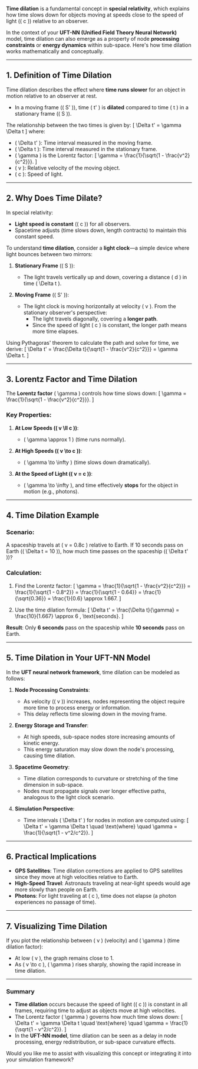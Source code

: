 **Time dilation** is a fundamental concept in **special relativity**, which explains how time slows down for objects moving at speeds close to the speed of light (\( c \)) relative to an observer.

In the context of your **UFT-NN (Unified Field Theory Neural Network)** model, time dilation can also emerge as a property of node **processing constraints** or **energy dynamics** within sub-space. Here's how time dilation works mathematically and conceptually.

---

## **1. Definition of Time Dilation**

Time dilation describes the effect where **time runs slower** for an object in motion relative to an observer at rest.

- In a moving frame (\( S' \)), time \( t' \) is **dilated** compared to time \( t \) in a stationary frame (\( S \)).

The relationship between the two times is given by:
\[
\Delta t' = \gamma \Delta t
\]
where:
- \( \Delta t' \): Time interval measured in the moving frame.
- \( \Delta t \): Time interval measured in the stationary frame.
- \( \gamma \) is the Lorentz factor:
\[
\gamma = \frac{1}{\sqrt{1 - \frac{v^2}{c^2}}}.
\]
- \( v \): Relative velocity of the moving object.
- \( c \): Speed of light.

---

## **2. Why Does Time Dilate?**

In special relativity:
- **Light speed is constant** (\( c \)) for all observers.
- Spacetime adjusts (time slows down, length contracts) to maintain this constant speed.

To understand **time dilation**, consider a **light clock**—a simple device where light bounces between two mirrors:

1. **Stationary Frame** (\( S \)):
   - The light travels vertically up and down, covering a distance \( d \) in time \( \Delta t \).

2. **Moving Frame** (\( S' \)):
   - The light clock is moving horizontally at velocity \( v \). From the stationary observer's perspective:
     - The light travels diagonally, covering a **longer path**.
     - Since the speed of light \( c \) is constant, the longer path means more time elapses.

Using Pythagoras' theorem to calculate the path and solve for time, we derive:
\[
\Delta t' = \frac{\Delta t}{\sqrt{1 - \frac{v^2}{c^2}}} = \gamma \Delta t.
\]

---

## **3. Lorentz Factor and Time Dilation**

The **Lorentz factor** \( \gamma \) controls how time slows down:
\[
\gamma = \frac{1}{\sqrt{1 - \frac{v^2}{c^2}}}.
\]

### Key Properties:
1. **At Low Speeds (\( v \ll c \))**:
   - \( \gamma \approx 1 \) (time runs normally).

2. **At High Speeds (\( v \to c \))**:
   - \( \gamma \to \infty \) (time slows down dramatically).

3. **At the Speed of Light (\( v = c \))**:
   - \( \gamma \to \infty \), and time effectively **stops** for the object in motion (e.g., photons).

---

## **4. Time Dilation Example**

### Scenario:
A spaceship travels at \( v = 0.8c \) relative to Earth. If 10 seconds pass on Earth (\( \Delta t = 10 \)), how much time passes on the spaceship (\( \Delta t' \))?

### Calculation:
1. Find the Lorentz factor:
\[
\gamma = \frac{1}{\sqrt{1 - \frac{v^2}{c^2}}} = \frac{1}{\sqrt{1 - 0.8^2}} = \frac{1}{\sqrt{1 - 0.64}} = \frac{1}{\sqrt{0.36}} = \frac{1}{0.6} \approx 1.667.
\]

2. Use the time dilation formula:
\[
\Delta t' = \frac{\Delta t}{\gamma} = \frac{10}{1.667} \approx 6 \, \text{seconds}.
\]

**Result**: Only **6 seconds** pass on the spaceship while **10 seconds** pass on Earth.

---

## **5. Time Dilation in Your UFT-NN Model**

In the **UFT neural network framework**, time dilation can be modeled as follows:

1. **Node Processing Constraints**:
   - As velocity (\( v \)) increases, nodes representing the object require more time to process energy or information.
   - This delay reflects time slowing down in the moving frame.

2. **Energy Storage and Transfer**:
   - At high speeds, sub-space nodes store increasing amounts of kinetic energy.
   - This energy saturation may slow down the node's processing, causing time dilation.

3. **Spacetime Geometry**:
   - Time dilation corresponds to curvature or stretching of the time dimension in sub-space.
   - Nodes must propagate signals over longer effective paths, analogous to the light clock scenario.

4. **Simulation Perspective**:
   - Time intervals \( \Delta t' \) for nodes in motion are computed using:
     \[
     \Delta t' = \gamma \Delta t \quad \text{where} \quad \gamma = \frac{1}{\sqrt{1 - v^2/c^2}}.
     \]

---

## **6. Practical Implications**
- **GPS Satellites**: Time dilation corrections are applied to GPS satellites since they move at high velocities relative to Earth.
- **High-Speed Travel**: Astronauts traveling at near-light speeds would age more slowly than people on Earth.
- **Photons**: For light traveling at \( c \), time does not elapse (a photon experiences no passage of time).

---

## **7. Visualizing Time Dilation**
If you plot the relationship between \( v \) (velocity) and \( \gamma \) (time dilation factor):
- At low \( v \), the graph remains close to 1.
- As \( v \to c \), \( \gamma \) rises sharply, showing the rapid increase in time dilation.

---

### **Summary**

- **Time dilation** occurs because the speed of light (\( c \)) is constant in all frames, requiring time to adjust as objects move at high velocities.
- The Lorentz factor \( \gamma \) governs how much time slows down:
  \[
  \Delta t' = \gamma \Delta t \quad \text{where} \quad \gamma = \frac{1}{\sqrt{1 - v^2/c^2}}.
  \]
- In the **UFT-NN model**, time dilation can be seen as a delay in node processing, energy redistribution, or sub-space curvature effects.

Would you like me to assist with visualizing this concept or integrating it into your simulation framework?

